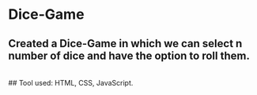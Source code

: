 # Dice-Game


## Created a Dice-Game in which we can select n number of dice and have the option to roll them.
<br>
## Tool used: HTML, CSS, JavaScript.





 





